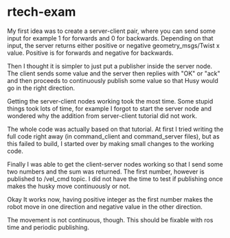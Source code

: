 # rtech-exam

My first idea was to create a server-client pair, where you can send some input for example 1 for forwards and 0 for backwards. Depending on that
input, the server returns either positive or negative geometry_msgs/Twist x value. Positive is for forwards and negative for backwards.

Then I thought it is simpler to just put a publisher inside the server node. The client sends some value and the server then replies with "OK" or "ack" and then proceeds to continuously publish some value so that Husy would go in the right direction.

Getting the server-client nodes working took the most time. Some stupid things took lots of time, for example I forgot to start the server node and wondered why the addition from server-client tutorial did not work. 

The whole code was actually based on that tutorial. At first I tried writing the full code right away (in command_client and command_server files), but as this failed to build, I started over by making small changes to the working code. 

Finally I was able to get the client-server nodes working so that I send some two numbers and the sum was returned. The first number, however is published to /vel_cmd topic. I did not have the time to test if publishing once makes the husky move continuously or not. 

Okay It works now, having positive integer as the first number makes the robot move in one direction and negative value in the other direction.

The movement is not continuous, though. This should be fixable with ros time and periodic publishing.